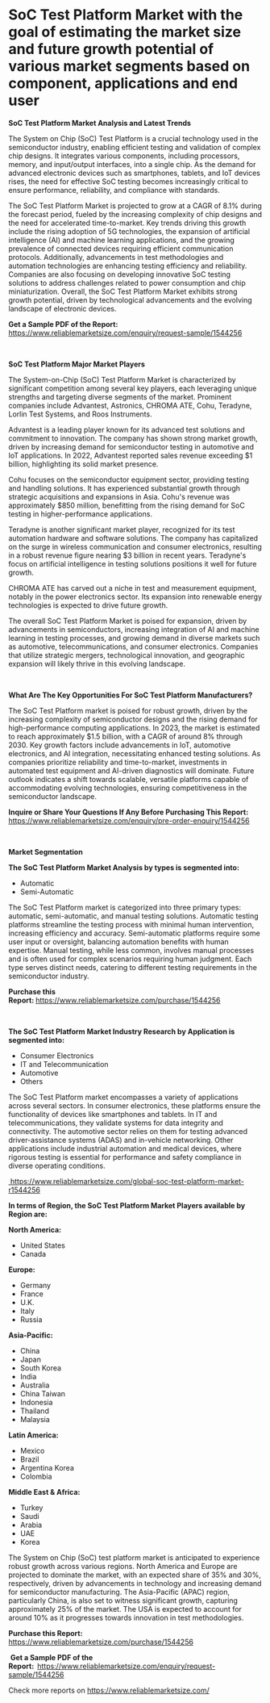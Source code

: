 <p><h1>SoC Test Platform Market with the goal of estimating the market size and future growth potential of various market segments based on component, applications and end user</h1></p><p><strong>SoC Test Platform Market Analysis and Latest Trends</strong></p>
<p><p>The System on Chip (SoC) Test Platform is a crucial technology used in the semiconductor industry, enabling efficient testing and validation of complex chip designs. It integrates various components, including processors, memory, and input/output interfaces, into a single chip. As the demand for advanced electronic devices such as smartphones, tablets, and IoT devices rises, the need for effective SoC testing becomes increasingly critical to ensure performance, reliability, and compliance with standards.</p><p>The SoC Test Platform Market is projected to grow at a CAGR of 8.1% during the forecast period, fueled by the increasing complexity of chip designs and the need for accelerated time-to-market. Key trends driving this growth include the rising adoption of 5G technologies, the expansion of artificial intelligence (AI) and machine learning applications, and the growing prevalence of connected devices requiring efficient communication protocols. Additionally, advancements in test methodologies and automation technologies are enhancing testing efficiency and reliability. Companies are also focusing on developing innovative SoC testing solutions to address challenges related to power consumption and chip miniaturization. Overall, the SoC Test Platform Market exhibits strong growth potential, driven by technological advancements and the evolving landscape of electronic devices.</p></p>
<p><strong>Get a Sample PDF of the Report:&nbsp;</strong> <a href="https://www.reliablemarketsize.com/enquiry/request-sample/1544256?utm_campaign=2038&utm_medium=2&utm_source=Github&utm_content=ia&utm_term=27022025&utm_id=soc-test-platform">https://www.reliablemarketsize.com/enquiry/request-sample/1544256</a></p>
<p>&nbsp;</p>
<p><strong>SoC Test Platform Major Market Players</strong></p>
<p><p>The System-on-Chip (SoC) Test Platform Market is characterized by significant competition among several key players, each leveraging unique strengths and targeting diverse segments of the market. Prominent companies include Advantest, Astronics, CHROMA ATE, Cohu, Teradyne, Lorlin Test Systems, and Roos Instruments.</p><p>Advantest is a leading player known for its advanced test solutions and commitment to innovation. The company has shown strong market growth, driven by increasing demand for semiconductor testing in automotive and IoT applications. In 2022, Advantest reported sales revenue exceeding $1 billion, highlighting its solid market presence.</p><p>Cohu focuses on the semiconductor equipment sector, providing testing and handling solutions. It has experienced substantial growth through strategic acquisitions and expansions in Asia. Cohu's revenue was approximately $850 million, benefitting from the rising demand for SoC testing in higher-performance applications.</p><p>Teradyne is another significant market player, recognized for its test automation hardware and software solutions. The company has capitalized on the surge in wireless communication and consumer electronics, resulting in a robust revenue figure nearing $3 billion in recent years. Teradyne's focus on artificial intelligence in testing solutions positions it well for future growth.</p><p>CHROMA ATE has carved out a niche in test and measurement equipment, notably in the power electronics sector. Its expansion into renewable energy technologies is expected to drive future growth.</p><p>The overall SoC Test Platform Market is poised for expansion, driven by advancements in semiconductors, increasing integration of AI and machine learning in testing processes, and growing demand in diverse markets such as automotive, telecommunications, and consumer electronics. Companies that utilize strategic mergers, technological innovation, and geographic expansion will likely thrive in this evolving landscape.</p></p>
<p>&nbsp;</p>
<p><strong>What Are The Key Opportunities For SoC Test Platform Manufacturers?</strong></p>
<p><p>The SoC Test Platform market is poised for robust growth, driven by the increasing complexity of semiconductor designs and the rising demand for high-performance computing applications. In 2023, the market is estimated to reach approximately $1.5 billion, with a CAGR of around 8% through 2030. Key growth factors include advancements in IoT, automotive electronics, and AI integration, necessitating enhanced testing solutions. As companies prioritize reliability and time-to-market, investments in automated test equipment and AI-driven diagnostics will dominate. Future outlook indicates a shift towards scalable, versatile platforms capable of accommodating evolving technologies, ensuring competitiveness in the semiconductor landscape.</p></p>
<p><strong>Inquire or Share Your Questions If Any Before Purchasing This Report:</strong> <a href="https://www.reliablemarketsize.com/enquiry/pre-order-enquiry/1544256?utm_campaign=2038&utm_medium=2&utm_source=Github&utm_content=ia&utm_term=27022025&utm_id=soc-test-platform">https://www.reliablemarketsize.com/enquiry/pre-order-enquiry/1544256</a></p>
<p>&nbsp;</p>
<p><strong>Market Segmentation</strong></p>
<p><strong>The SoC Test Platform Market Analysis by types is segmented into:</strong></p>
<p><ul><li>Automatic</li><li>Semi-Automatic</li></ul></p>
<p><p>The SoC Test Platform market is categorized into three primary types: automatic, semi-automatic, and manual testing solutions. Automatic testing platforms streamline the testing process with minimal human intervention, increasing efficiency and accuracy. Semi-automatic platforms require some user input or oversight, balancing automation benefits with human expertise. Manual testing, while less common, involves manual processes and is often used for complex scenarios requiring human judgment. Each type serves distinct needs, catering to different testing requirements in the semiconductor industry.</p></p>
<p><strong>Purchase this Report:&nbsp;</strong><a href="https://www.reliablemarketsize.com/purchase/1544256?utm_campaign=2038&utm_medium=2&utm_source=Github&utm_content=ia&utm_term=27022025&utm_id=soc-test-platform">https://www.reliablemarketsize.com/purchase/1544256</a></p>
<p>&nbsp;</p>
<p><strong>The SoC Test Platform Market Industry Research by Application is segmented into:</strong></p>
<p><ul><li>Consumer Electronics</li><li>IT and Telecommunication</li><li>Automotive</li><li>Others</li></ul></p>
<p><p>The SoC Test Platform market encompasses a variety of applications across several sectors. In consumer electronics, these platforms ensure the functionality of devices like smartphones and tablets. In IT and telecommunications, they validate systems for data integrity and connectivity. The automotive sector relies on them for testing advanced driver-assistance systems (ADAS) and in-vehicle networking. Other applications include industrial automation and medical devices, where rigorous testing is essential for performance and safety compliance in diverse operating conditions.</p></p>
<p><a href="https://www.reliablemarketsize.com/global-soc-test-platform-market-r1544256?utm_campaign=2038&utm_medium=2&utm_source=Github&utm_content=ia&utm_term=27022025&utm_id=soc-test-platform">&nbsp;https://www.reliablemarketsize.com/global-soc-test-platform-market-r1544256</a></p>
<p><strong>In terms of Region, the SoC Test Platform Market Players available by Region are:</strong></p>
<p>
    <p> <strong> North America: </strong>
        <ul>
            <li>United States</li>
            <li>Canada</li>
        </ul>
        </p> 
    <p> <strong> Europe: </strong>
        <ul>
            <li>Germany</li>
            <li>France</li>
            <li>U.K.</li>
            <li>Italy</li>
            <li>Russia</li>
        </ul>
        </p> 
    <p> <strong> Asia-Pacific: </strong>
        <ul>
            <li>China</li>
            <li>Japan</li>
            <li>South Korea</li>
            <li>India</li>
            <li>Australia</li>
            <li>China Taiwan</li>
            <li>Indonesia</li>
            <li>Thailand</li>
            <li>Malaysia</li>
        </ul>
        </p> 
    <p> <strong> Latin America: </strong>
        <ul>
            <li>Mexico</li>
            <li>Brazil</li>
            <li>Argentina Korea</li>
            <li>Colombia</li>
        </ul>
        </p> 
    <p> <strong> Middle East & Africa: </strong>
        <ul>
            <li>Turkey</li>
            <li>Saudi</li>
            <li>Arabia</li>
            <li>UAE</li>
            <li>Korea</li>
        </ul>
    </p>
    </p>
<p><p>The System on Chip (SoC) test platform market is anticipated to experience robust growth across various regions. North America and Europe are projected to dominate the market, with an expected share of 35% and 30%, respectively, driven by advancements in technology and increasing demand for semiconductor manufacturing. The Asia-Pacific (APAC) region, particularly China, is also set to witness significant growth, capturing approximately 25% of the market. The USA is expected to account for around 10% as it progresses towards innovation in test methodologies.</p></p>
<p><strong>Purchase this Report: </strong><a href="https://www.reliablemarketsize.com/purchase/1544256?utm_campaign=2038&utm_medium=2&utm_source=Github&utm_content=ia&utm_term=27022025&utm_id=soc-test-platform">https://www.reliablemarketsize.com/purchase/1544256</a></p>
<p>&nbsp;<strong>Get a Sample PDF of the Report:&nbsp;&nbsp;</strong><a href="https://www.reliablemarketsize.com/enquiry/request-sample/1544256?utm_campaign=2038&utm_medium=2&utm_source=Github&utm_content=ia&utm_term=27022025&utm_id=soc-test-platform">https://www.reliablemarketsize.com/enquiry/request-sample/1544256</a></p>
<p><strong></strong></p>
<p>Check more reports on <a href="https://www.reliablemarketsize.com/?utm_campaign=2038&utm_medium=2&utm_source=Github&utm_content=ia&utm_term=27022025&utm_id=soc-test-platform">https://www.reliablemarketsize.com/</a></p>
